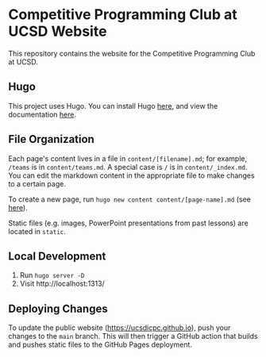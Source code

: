 # Competitive Programming Club at UCSD Website

This repository contains the website for the Competitive Programming Club at
UCSD.

## Hugo

This project uses Hugo. You can install Hugo [here](https://gohugo.io/installation/), and view the documentation [here](https://gohugo.io/documentation/).

## File Organization

Each page's content lives in a file in `content/[filename].md`; for example, `/teams` is in `content/teams.md`. A special case is `/` is in `content/_index.md`. You can edit the markdown content in the appropriate file to make changes to a certain page.

To create a new page, run `hugo new content content/[page-name].md` (see [here](https://gohugo.io/getting-started/quick-start/#add-content)).

Static files (e.g. images, PowerPoint presentations from past lessons) are located in `static`.

## Local Development

1. Run `hugo server -D`
2. Visit http://localhost:1313/

## Deploying Changes
To update the public website (https://ucsdicpc.github.io), push your changes to the `main` branch. This will then trigger a GitHub action that builds and pushes static files to the GitHub Pages deployment.
